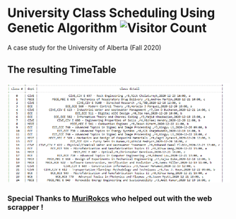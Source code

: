 # University Class Scheduling Using Genetic Algorithm  ![Visitor Count](https://profile-counter.glitch.me/{Amna-A}/count.svg)

A case study for the University of Alberta (Fall 2020)

## The resulting TimeTable

![](images/Capture3.PNG)

### Special Thanks to [MuriRokcs](https://github.com/MuriRokcs) who helped out with the web scrapper !
